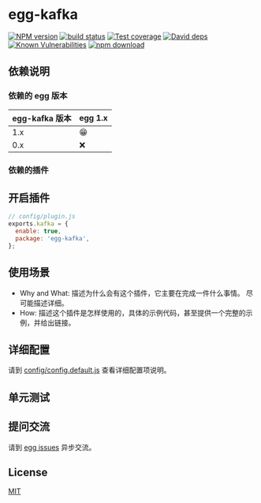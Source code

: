 # egg-kafka

[![NPM version][npm-image]][npm-url]
[![build status][travis-image]][travis-url]
[![Test coverage][codecov-image]][codecov-url]
[![David deps][david-image]][david-url]
[![Known Vulnerabilities][snyk-image]][snyk-url]
[![npm download][download-image]][download-url]

[npm-image]: https://img.shields.io/npm/v/egg-kafka.svg?style=flat-square
[npm-url]: https://npmjs.org/package/egg-kafka
[travis-image]: https://img.shields.io/travis/eggjs/egg-kafka.svg?style=flat-square
[travis-url]: https://travis-ci.org/eggjs/egg-kafka
[codecov-image]: https://img.shields.io/codecov/c/github/eggjs/egg-kafka.svg?style=flat-square
[codecov-url]: https://codecov.io/github/eggjs/egg-kafka?branch=master
[david-image]: https://img.shields.io/david/eggjs/egg-kafka.svg?style=flat-square
[david-url]: https://david-dm.org/eggjs/egg-kafka
[snyk-image]: https://snyk.io/test/npm/egg-kafka/badge.svg?style=flat-square
[snyk-url]: https://snyk.io/test/npm/egg-kafka
[download-image]: https://img.shields.io/npm/dm/egg-kafka.svg?style=flat-square
[download-url]: https://npmjs.org/package/egg-kafka

<!--
Description here.
-->

## 依赖说明

### 依赖的 egg 版本

egg-kafka 版本 | egg 1.x
--- | ---
1.x | 😁
0.x | ❌

### 依赖的插件
<!--

如果有依赖其它插件，请在这里特别说明。如

- security
- multipart

-->

## 开启插件

```js
// config/plugin.js
exports.kafka = {
  enable: true,
  package: 'egg-kafka',
};
```

## 使用场景

- Why and What: 描述为什么会有这个插件，它主要在完成一件什么事情。
尽可能描述详细。
- How: 描述这个插件是怎样使用的，具体的示例代码，甚至提供一个完整的示例，并给出链接。

## 详细配置

请到 [config/config.default.js](config/config.default.js) 查看详细配置项说明。

## 单元测试

<!-- 描述如何在单元测试中使用此插件，例如 schedule 如何触发。无则省略。-->

## 提问交流

请到 [egg issues](https://github.com/eggjs/egg/issues) 异步交流。

## License

[MIT](LICENSE)
